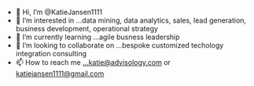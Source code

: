 - 👋 Hi, I’m @KatieJansen1111
- 👀 I’m interested in ...data mining, data analytics, sales, lead generation, business development, operational strategy
- 🌱 I’m currently learning ...agile busness leadership
- 💞️ I’m looking to collaborate on ...bespoke customized techology integration consulting
- 📫 How to reach me ...katie@advisology.com or katiejansen1111@gmail.com

<!---
KatieJansen1111/KatieJansen1111 is a ✨ special ✨ repository because its `README.md` (this file) appears on your GitHub profile.
You can click the Preview link to take a look at your changes.
--->
